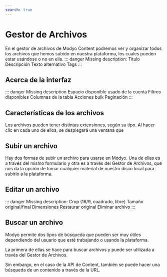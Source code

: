 ```yaml
---
search: true
---
```


# Gestor de Archivos

En el gestor de archivos de Modyo Content podremos ver y organizar todos los archivos que hemos subido en nuestra plataforma, los cuales pueden estar usándose o no en ella.
::: danger
Missing description:
Titulo
Descripción
Texto alternativo
Tags
:::

## Acerca de la interfaz

::: danger
Missing description
Espacio disponible usado de la cuenta
Filtros disponibles
Columnas de la tabla
Acciones bulk
Paginación
:::

## Características de los archivos

Los archivos pueden tener distintas extensiones, según su tipo. Al hacer clic en cada uno de ellos, se desplegará una ventana que

## Subir un archivo

Hay dos formas de subir un archivo para usarse en Modyo. Una de ellas es a través del mismo formulario y otra es a través del Gestor de Archivos, que nos da la opción de tomar cualquier material de nuestro disco local para subirlo a la plataforma.

## Editar un archivo

::: danger
Missing description:
Crop (16/9, cuadrado, libre)
Tamaño original/final
Dimensiones
Restaurar original
Eliminar archivo
:::

## Buscar un archivo

Modyo permite dos tipos de búsqueda que pueden ser muy útiles dependiendo del usuario que esté trabajando o usando la plataforma.

La primera de ellas se hace para buscar archivos y puede ser utilizada a través del Gestor de Archivos.

Sin embargo, en el caso de la API de Content, también se puede hacer una búsqueda de un contenido a través de la URL.
